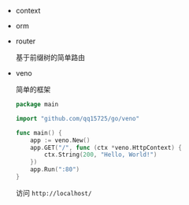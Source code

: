 - context
- orm
- router
    
    基于前缀树的简单路由
    
- veno 
    
    简单的框架
    
    ```go
    package main
  
    import "github.com/qq15725/go/veno"

    func main() {
        app := veno.New()
        app.GET("/", func (ctx *veno.HttpContext) {
            ctx.String(200, "Hello, World!")  
        })
        app.Run(":80")
    }
    ```
    
    访问 `http://localhost/`